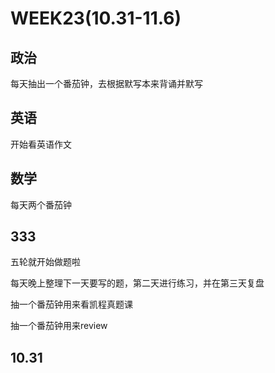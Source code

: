 # WEEK23(10.31-11.6)

## 政治

每天抽出一个番茄钟，去根据默写本来背诵并默写

## 英语

开始看英语作文

## 数学

每天两个番茄钟

## 333

五轮就开始做题啦

每天晚上整理下一天要写的题，第二天进行练习，并在第三天复盘

抽一个番茄钟用来看凯程真题课

抽一个番茄钟用来review

## 10.31

